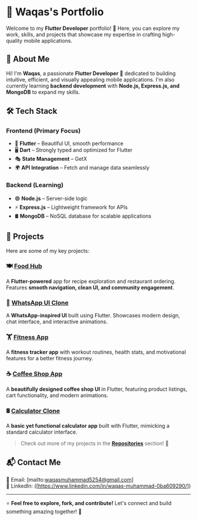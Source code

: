 # 🚀 Waqas's Portfolio

Welcome to my **Flutter Developer** portfolio! 🎯 Here, you can explore my work, skills, and projects that showcase my expertise in crafting high-quality mobile applications.

## 🌟 About Me  
Hi! I'm **Waqas**, a passionate **Flutter Developer** 🚀 dedicated to building intuitive, efficient, and visually appealing mobile applications. I'm also currently learning **backend development** with **Node.js, Express.js, and MongoDB** to expand my skills.

## 🛠️ Tech Stack  
### **Frontend (Primary Focus)**
- 🎨 **Flutter** – Beautiful UI, smooth performance  
- 🖥️ **Dart** – Strongly typed and optimized for Flutter  
- 🎭 **State Management** – GetX  
- 🌍 **API Integration** – Fetch and manage data seamlessly  

### **Backend (Learning)**
- 🟢 **Node.js** – Server-side logic  
- ⚡ **Express.js** – Lightweight framework for APIs  
- 🛢️ **MongoDB** – NoSQL database for scalable applications  

## 📂 Projects  
Here are some of my key projects:  

### 🍽️ [Food Hub]([https://github.com/Developer-Waqas/Flutter-Food-Hub-App])  
A **Flutter-powered** app for recipe exploration and restaurant ordering. Features **smooth navigation, clean UI, and community engagement**.

### 💬 [WhatsApp UI Clone]([https://github.com/Developer-Waqas/Flutter-WhatsApp-Clone-UI])  
A **WhatsApp-inspired UI** built using Flutter. Showcases modern design, chat interface, and interactive animations.

### 🏋️ [Fitness App]([https://github.com/Developer-Waqas/Flutter-Fitness-App])  
A **fitness tracker app** with workout routines, health stats, and motivational features for a better fitness journey.

### ☕ [Coffee Shop App]([https://github.com/Developer-Waqas/Flutter-Cafee-App-UI])  
A **beautifully designed coffee shop UI** in Flutter, featuring product listings, cart functionality, and modern animations.

### 🖩 [Calculator Clone]([https://github.com/Developer-Waqas/Flutter-Calculator-Clone-App])  
A **basic yet functional calculator app** built with Flutter, mimicking a standard calculator interface.

> Check out more of my projects in the **[Repositories](https://github.com/Developer-Waqas?tab=repositories)** section! 🚀  


## 📬 Contact Me  
📧 Email: [mailto:waqasmuhammad5254@gmail.com]  
💼 LinkedIn: ([https://www.linkedin.com/in/waqas-muhammad-0ba609290/])  

---

⭐ **Feel free to explore, fork, and contribute!** Let's connect and build something amazing together! 🚀  
